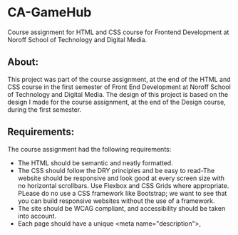 # CA-GameHub
Course assignment for HTML and CSS course for Frontend Development at Noroff School of Technology and Digital Media.

## About:

This project was part of the course assignment, at the end of the HTML and CSS course in the first semester of Front End Development at Noroff School of Technology and Digital Media.
The design of this project is based on the design I made for the course assignment, at the end of the Design course, during the first semester.

## Requirements:
The course assignment had the following requirements:
  * The HTML should be semantic and neatly formatted.
  * The CSS should follow the DRY principles and be easy to read-The website should be responsive and look good at every screen size with no horizontal scrollbars. Use Flexbox and CSS Grids where appropriate. PLease do no use a CSS framework like Bootstrap; we want to see that you can build responsive websites without the use of a framework.
  * The site should be WCAG compliant, and accessibility should be taken into account.
  * Each page should have a unique \<meta name="description">, <title> and \<h1>.
  * You should not use copied code in your submission. All code submitted must be written by yourself, You may use external sources to show you how to achieve specific effects, which should be included in your report.

## Process:
I began the project by exporting all assets I had used in the figma design, converted them to webp and resizing them to comply with the 200kb limit declared in the course assignment marking criteria.

I set up a repository on github, added issues for all pages and sections as needed.

Created required html files and linked them with corresponding stylesheets, linked fontawesome and google-fonts, and declared all colors from the design system in :root of constants.css.

The design I had made in the design course was desktop-only.
This HTML and CSS course assignment called for a responsive design, so I made some quick prototypes in figma to plan out how I wanted the mobile version to look.
Then i began creating the pages one by one, mobile-first, starting with the homepage, div-ing up the design, adding content, adding styles and media queries last.
When I was mostly done with the pages, and they all were responsive, I jumped back and forth between pages as needed to polish, bug fix, etc.
I switched from deploying on Vercel to Netlify, and I made the contact form on the contact page work, just for fun :)

## Features
The page is deployed at Netlify [here](https://preeminent-madeleine-86cefd.netlify.app/).

The page consists of 8 pages:
  * Home
  * Product page
  * Product detail page
  * Cart
  * Checkout
  * Checkout success
  * Contact page
  * About page

### Reflection:
I think the course assignment went well, it was fun and a great learning experience going from a design to a static website using only HTML and CSS.

I did not make the burger-menu on mobile/tablet, I could have used "checkbox hack", or javascript, but the course assignment didn't require the use of javascript, and the most important part of the course assignment was to make a responsive, static, website.

I checked the code with W3C's markup validation service, it had six errors on the homepage that I promptly fixed. Four of the errors was for aria-labeling, one error was for using a slash "/" in a self closing tag </>.

I could probably work more on making the site WCAG compliant, I have done some aria-labeling and I have added alt-texts to images, but I think i could do better.
My code is also not very semantic.

There is a bug with the product-detail page where one div overflows, between mobile and desktop, it is a minor issue that I have not fixed.
